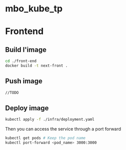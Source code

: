 # mbo_kube_tp

# Frontend

## Build l'image

```bash
cd ./front-end
docker build -t next-front .
```

## Push image

```bash
//TODO
```

## Deploy image

```bash
kubectl apply -f ./infra/deployment.yaml
```

Then you can access the service through a port forward

```bash
kubectl get pods # Keep the pod name
kubectl port-forward <pod_name> 3000:3000
```

